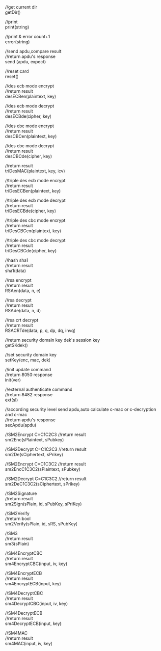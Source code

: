 ﻿
//get current dir  
getDir()  


//print  
print(string)  


//print & error count+1  
error(string)  


//send apdu,compare result  
//return apdu's response  
send (apdu, expect)  


//reset card  
reset()  


//des ecb mode encrypt  
//return result  
desECBen(plaintext, key)  


//des ecb mode decrypt  
//return result  
desECBde(cipher, key)  

//des cbc mode encrypt  
//return result  
desCBCen(plaintext, key)  


//des cbc mode decrypt  
//return result  
desCBCde(cipher, key)  


//return result  
triDesMAC(plaintext, key, icv)  


//triple des ecb mode encrypt  
//return result  
triDesECBen(plaintext, key)  


//triple des ecb mode decrypt  
//return result  
triDesECBde(cipher, key)  


//triple des cbc mode encrypt  
//return result  
triDesCBCen(plaintext, key)  


//triple des cbc mode decrypt  
//return result  
triDesCBCde(cipher, key)  


//hash sha1  
//return result  
sha1(data)  


//rsa encrypt  
//return result  
RSAen(data, n, e)  


//rsa decrypt  
//return result  
RSAde(data, n, d) 


//rsa crt decrypt  
//return result  
RSACRTde(data, p, q, dp, dq, invq)  


//return security domain key dek's session key  
getSKdek()  


//set security domain key  
setKey(enc, mac, dek)  


//init update command  
//return 8050 response  
init(ver)  


//external authenticate command  
//return 8482 response  
ext(sl) 


//according security level send apdu,auto calculate c-mac or c-decryption and c-mac  
//return apdu's response  
secApdu(apdu) 


//SM2Encrypt  C=C1C2C3
//return result   
sm2Enc(sPlaintext, sPubkey)  

//SM2Decrypt  C=C1C2C3
//return result  
sm2De(sCiphertext, sPrikey)  

//SM2Encrypt  C=C1C3C2
//return result   
sm2EncC1C3C2(sPlaintext, sPubkey)  

//SM2Decrypt  C=C1C3C2
//return result  
sm2DeC1C3C2(sCiphertext, sPrikey)  

//SM2Signature  
//return result  
sm2Sign(sPlain, id, sPubKey, sPriKey)  

//SM2Verify  
//return bool  
sm2Verify(sPlain, id, sRS, sPubKey)  

//SM3  
//return result  
sm3(sPlain)  

//SM4EncryptCBC  
//return result  
sm4EncryptCBC(input, iv, key)  

//SM4EncryptECB  
//return result  
sm4EncryptECB(input, key)  

//SM4DecryptCBC  
//return result  
sm4DecryptCBC(input, iv, key)  

//SM4DecryptECB  
//return result  
sm4DecryptECB(input, key)  


//SM4MAC  
//return result  
sm4MAC(input, iv, key)  


